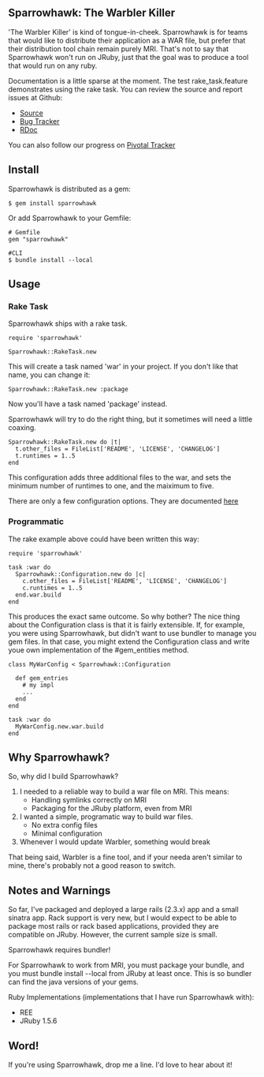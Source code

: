 ## Sparrowhawk: The Warbler Killer

'The Warbler Killer' is kind of tongue-in-cheek. Sparrowhawk is for teams that would like to distribute their application as a WAR file, but prefer that their distribution tool chain remain purely MRI. That's not to say that Sparrowhawk won't run on JRuby, just that the goal was to produce a tool that would run on any ruby.

Documentation is a little sparse at the moment. The test rake_task.feature demonstrates using the rake task. You can review the source and report issues at Github:

* [Source](https://github.com/kofno/Sparrowhawk)
* [Bug Tracker](https://github.com/kofno/Sparrowhawk/issues)
* [RDoc](http://rubydoc.info/github/kofno/Sparrowhawk/master/frames)

You can also follow our progress on [Pivotal Tracker](https://www.pivotaltracker.com/projects/164959#)

## Install

Sparrowhawk is distributed as a gem:

    $ gem install sparrowhawk

Or add Sparrowhawk to your Gemfile:

    # Gemfile
    gem "sparrowhawk"

    #CLI
    $ bundle install --local

## Usage

### Rake Task
Sparrowhawk ships with a rake task.

    require 'sparrowhawk'

    Sparrowhawk::RakeTask.new

This will create a task named 'war' in your project. If you don't like that name, you can change it:

    Sparrowhawk::RakeTask.new :package

Now you'll have a task named 'package' instead.

Sparrowhawk will try to do the right thing, but it sometimes will need a little coaxing.

    Sparrowhawk::RakeTask.new do |t|
      t.other_files = FileList['README', 'LICENSE', 'CHANGELOG']
      t.runtimes = 1..5
    end

This configuration adds three additional files to the war, and sets the minimum number of runtimes to one, and the maiximum to five.

There are only a few configuration options. They are documented [here](http://rubydoc.info/github/kofno/Sparrowhawk/master/Sparrowhawk/Configuration)

### Programmatic

The rake example above could have been written this way:

    require 'sparrowhawk'
    
    task :war do
      Sparrowhawk::Configuration.new do |c|
        c.other_files = FileList['README', 'LICENSE', 'CHANGELOG']
        c.runtimes = 1..5
      end.war.build
    end

This produces the exact same outcome. So why bother? The nice thing about the Configuration class is that it is fairly extensible. If, for example, you were using Sparrowhawk, but didn't want to use bundler to manage you gem files. In that case, you might extend the Configuration class and write youe own implementation of the #gem_entities method.

    class MyWarConfig < Sparrowhawk::Configuration
     
      def gem_entries
        # my impl
        ...
      end
    end
    
    task :war do
      MyWarConfig.new.war.build
    end

## Why Sparrowhawk?

So, why did I build Sparrowhawk?

1. I needed to a reliable way to build a war file on MRI. This means:
    - Handling symlinks correctly on MRI
    - Packaging for the JRuby platform, even from MRI
2. I wanted a simple, programatic way to build war files.
    - No extra config files
    - Minimal configuration
3. Whenever I would update Warbler, something would break

That being said, Warbler is a fine tool, and if your needa aren't similar to mine, there's probably not a good reason to switch.

## Notes and Warnings

So far, I've packaged and deployed a large rails (2.3.x) app and a small sinatra app. Rack support is very new, but I would expect to be able to package most rails or rack based applications, provided they are compatible on JRuby. However, the current sample size is small.

Sparrowhawk requires bundler!

For Sparrowhawk to work from MRI, you must package your bundle, and you must bundle install --local from JRuby at least once. This is so bundler can find the java versions of your gems.

Ruby Implementations (implementations that I have run Sparrowhawk with):
- REE
- JRuby 1.5.6

## Word!

If you're using Sparrowhawk, drop me a line. I'd love to hear about it!
